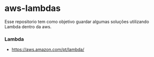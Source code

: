 # aws-lambdas
Esse repositorio tem como objetivo guardar algumas soluções utilizando Lambda dentro da aws.

### Lambda
- https://aws.amazon.com/pt/lambda/

